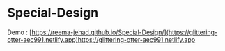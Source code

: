 # Special-Design
Demo :  [https://reema-jehad.github.io/Special-Design/](https://glittering-otter-aec991.netlify.app)https://glittering-otter-aec991.netlify.app
